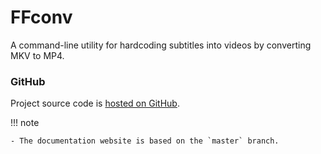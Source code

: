 # FFconv

A command-line utility for hardcoding subtitles into videos by converting MKV to MP4.

### GitHub

Project source code is [hosted on GitHub](https://github.com/ToshY/ffconv).

!!! note

    - The documentation website is based on the `master` branch.
